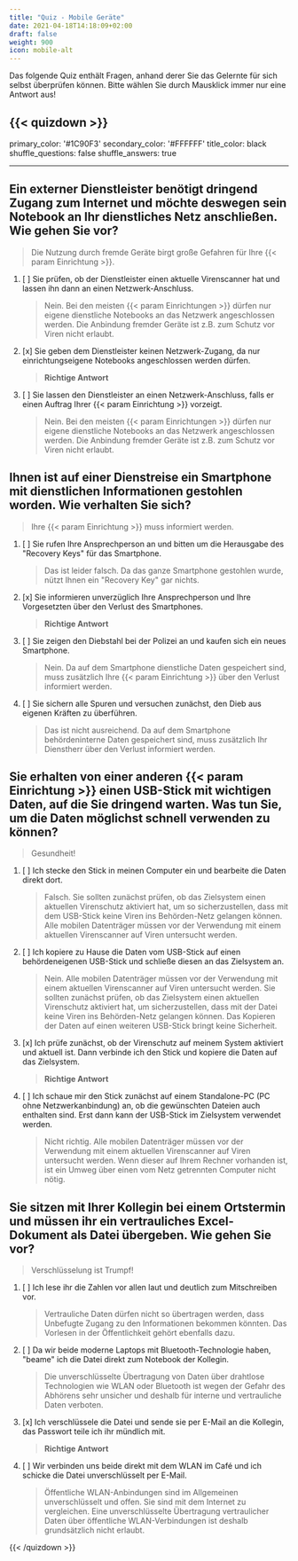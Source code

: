 ```yaml
---
title: "Quiz - Mobile Geräte"
date: 2021-04-18T14:18:09+02:00
draft: false
weight: 900
icon: mobile-alt
---
```


Das folgende Quiz enthält Fragen, anhand derer Sie das Gelernte für sich selbst überprüfen können. Bitte wählen Sie durch Mausklick immer nur eine Antwort aus!


{{< quizdown >}}
---
primary_color: '#1C90F3'
secondary_color: '#FFFFFF'
title_color: black
shuffle_questions: false
shuffle_answers: true

---

## Ein externer Dienstleister benötigt dringend Zugang zum Internet und möchte deswegen sein Notebook an Ihr dienstliches Netz anschließen. Wie gehen Sie vor?

> Die Nutzung durch fremde Geräte birgt große Gefahren für Ihre {{< param Einrichtung >}}.

1. [ ] Sie prüfen, ob der Dienstleister einen aktuelle Virenscanner hat und lassen ihn dann an einen Netzwerk-Anschluss.

	>Nein. Bei den meisten {{< param Einrichtungen >}} dürfen nur eigene dienstliche Notebooks an das Netzwerk angeschlossen werden. Die Anbindung fremder Geräte ist z.B. zum Schutz vor Viren nicht erlaubt.
   
2. [x] Sie geben dem Dienstleister keinen Netzwerk-Zugang, da nur einrichtungseigene Notebooks angeschlossen werden dürfen.

	>**Richtige Antwort**
3. [ ] Sie lassen den Dienstleister an einen Netzwerk-Anschluss, falls er einen Auftrag Ihrer {{< param Einrichtung >}} vorzeigt.

	>Nein. Bei den meisten {{< param Einrichtungen >}} dürfen nur eigene dienstliche Notebooks an das Netzwerk angeschlossen werden. Die Anbindung fremder Geräte ist z.B. zum Schutz vor Viren nicht erlaubt.

## Ihnen ist auf einer Dienstreise ein Smartphone mit dienstlichen Informationen gestohlen worden. Wie verhalten Sie sich?

> Ihre {{< param Einrichtung >}} muss informiert werden.

1. [ ] Sie rufen Ihre Ansprechperson an und bitten um die Herausgabe des "Recovery Keys" für das Smartphone.

	>Das ist leider falsch. Da das ganze Smartphone gestohlen wurde, nützt Ihnen ein "Recovery Key" gar nichts.

2. [x] Sie informieren unverzüglich Ihre Ansprechperson und Ihre Vorgesetzten über den Verlust des Smartphones.

	>**Richtige Antwort**
3. [ ] Sie zeigen den Diebstahl bei der Polizei an und kaufen sich ein neues Smartphone.

	>Nein. Da auf dem Smartphone dienstliche Daten gespeichert sind, muss zusätzlich Ihre {{< param Einrichtung >}} über den Verlust informiert werden.
4. [ ] Sie sichern alle Spuren und versuchen zunächst, den Dieb aus eigenen Kräften zu überführen.

	>Das ist nicht ausreichend. Da auf dem Smartphone behördeninterne Daten gespeichert sind, muss zusätzlich Ihr Dienstherr über den Verlust informiert werden.

## Sie erhalten von einer anderen {{< param Einrichtung >}} einen USB-Stick mit wichtigen Daten, auf die Sie dringend warten. Was tun Sie, um die Daten möglichst schnell verwenden zu können?

> Gesundheit!

1. [ ] Ich stecke den Stick in meinen Computer ein und bearbeite die Daten direkt dort.

	>Falsch. Sie sollten zunächst prüfen, ob das Zielsystem einen aktuellen Virenschutz aktiviert hat, um so sicherzustellen, dass mit dem USB-Stick keine Viren ins Behörden-Netz gelangen können. Alle mobilen Datenträger müssen vor der Verwendung mit einem aktuellen Virenscanner auf Viren untersucht werden.
   
2. [ ] Ich kopiere zu Hause die Daten vom USB-Stick auf einen behördeneigenen USB-Stick und schließe diesen an das Zielsystem an.

	>Nein. Alle mobilen Datenträger müssen vor der Verwendung mit einem aktuellen Virenscanner auf Viren untersucht werden. Sie sollten zunächst prüfen, ob das Zielsystem einen aktuellen Virenschutz aktiviert hat, um sicherzustellen, dass mit der Datei keine Viren ins Behörden-Netz gelangen können. Das Kopieren der Daten auf einen weiteren USB-Stick bringt keine Sicherheit.
3. [x] Ich prüfe zunächst, ob der Virenschutz auf meinem System aktiviert und aktuell ist. Dann verbinde ich den Stick und kopiere die Daten auf das Zielsystem.

	>**Richtige Antwort**
4. [ ] Ich schaue mir den Stick zunächst auf einem Standalone-PC (PC ohne Netzwerkanbindung) an, ob die gewünschten Dateien auch enthalten sind. Erst dann kann der USB-Stick im Zielsystem verwendet werden.

	>Nicht richtig. Alle mobilen Datenträger müssen vor der Verwendung mit einem aktuellen Virenscanner auf Viren untersucht werden. Wenn dieser auf Ihrem Rechner vorhanden ist, ist ein Umweg über einen vom Netz getrennten Computer nicht nötig.

## Sie sitzen mit Ihrer Kollegin bei einem Ortstermin und müssen ihr ein vertrauliches Excel-Dokument als Datei übergeben. Wie gehen Sie vor?

> Verschlüsselung ist Trumpf!

1. [ ] Ich lese ihr die Zahlen vor allen laut und deutlich zum Mitschreiben vor.

	>Vertrauliche Daten dürfen nicht so übertragen werden, dass Unbefugte Zugang zu den Informationen bekommen könnten. Das Vorlesen in der Öffentlichkeit gehört ebenfalls dazu.
2. [ ] Da wir beide moderne Laptops mit Bluetooth-Technologie haben, "beame" ich die Datei direkt zum Notebook der Kollegin.

	>Die unverschlüsselte Übertragung von Daten über drahtlose Technologien wie WLAN oder Bluetooth ist wegen der Gefahr des Abhörens sehr unsicher und deshalb für interne und vertrauliche Daten verboten.
3. [x] Ich verschlüssele die Datei und sende sie per E-Mail an die Kollegin, das Passwort teile ich ihr mündlich mit.

	>**Richtige Antwort**
4. [ ] Wir verbinden uns beide direkt mit dem WLAN im Café und ich schicke die Datei unverschlüsselt per E-Mail.

	>Öffentliche WLAN-Anbindungen sind im Allgemeinen unverschlüsselt und offen. Sie sind mit dem Internet zu vergleichen. Eine unverschlüsselte Übertragung vertraulicher Daten über öffentliche WLAN-Verbindungen ist deshalb grundsätzlich nicht erlaubt.

{{< /quizdown >}}